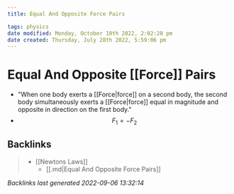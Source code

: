 ```yaml
---
title: Equal And Opposite Force Pairs

tags: physics
date modified: Monday, October 10th 2022, 2:02:28 pm
date created: Thursday, July 28th 2022, 5:59:06 pm
---
```


# Equal And Opposite [[Force]] Pairs
- "When one body exerts a [[Force|force]] on a second body, the second body simultaneously exerts a [[Force|force]] equal in magnitude and opposite in direction on the first body."
- $$F_{1}= -F_{2}$$

## Backlinks
> - [[Newtons Laws]]
>   - [[.md|Equal And Opposite Force Pairs]]

_Backlinks last generated 2022-09-06 13:32:14_
